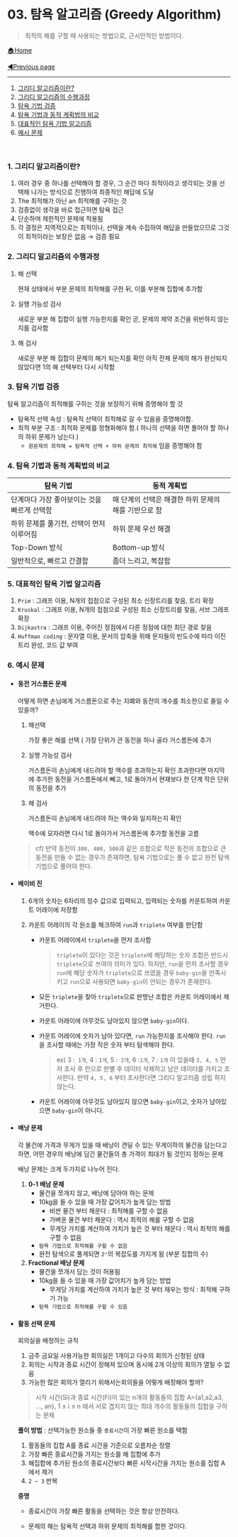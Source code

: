 # 03. 탐욕 알고리즘 (Greedy Algorithm)

> 최적의 해를 구할 때 사용되는 방법으로, 근시안적인 방법이다.

[🏠Home](https://github.com/batboy118/Study_Note)

[◀Previous page ](./)

---

1. [그리디 알고리즘이란?](#1.-그리디-알고리즘이란?)
2. [그리디 알고리즘의 수행과정](#2.-그리디-알고리즘의-수행과정)
3. [탐욕 기법 검증](#3.-탐욕-기법-검증)
4. [탐욕 기법과 동적 계획법의 비교](#4.-탐욕-기법과-동적-계획법의-비교)
5. [대표적인 탐욕 기법 알고리즘](#5.-대표적인-탐욕-기법-알고리즘)
6. [예시 문제](#6.-예시-문제)

<br>

### 1. 그리디 알고리즘이란?

1. 여러 경우 중 하나를 선택해야 할 경우, 그 순간 마다 최적이라고 생각되는 것을 선택해 나가는 방식으로 진행하여 최종적인 해답에 도달
2. The 최적해가 아닌 an 최적해를 구하는 것
3. 검증없이 생각을 바로 접근하면 탐욕 접근
4. 단순하며 제한적인 문제에 적용됨
5. 각 결정은 지역적으로는 최적이나, 선택을 계속 수집하여 해답을 만들었으므로 그것이 최적이라는 보장은 없음 → 검증 필요

### 2. 그리디 알고리즘의 수행과정

1. 해 선택

   현재 상태에서 부분 문제의 최적해를 구한 뒤, 이를 부분해 집합에 추가함

2. 실행 가능성 검사

   새로운 부분 해 집합이 실행 가능한지를 확인 곧, 문제의 제약 조건을 위반하지 않는지를 검사함

3. 해 검사

   새로운 부분 해 집합이 문제의 해가 되는지를 확인 아직 전체 문제의 해가 완선되지 않았다면 1의 해 선택부터 다시 시작함

### 3. 탐욕 기법 검증

탐욕 알고리즘이 최적해를 구하는 것을 보장하기 위해 증명해야 할 것

- 탐욕적 선택 속성 : 탐욕적 선택이 최적해로 갈 수 있음을 증명해야함.
- 최적 부분 구조 : 최적화 문제를 정형화해야 함.( 하나의 선택을 하면 풀어야 할 하나의 하위 문제가 남는다.)
  - `원문제의 최적해 = 탐욕적 선택 + 하위 문제의 최적해` 임을 증명해야 함 

### 4. 탐욕 기법과 동적 계획법의 비교

| 탐욕 기법                                   | 동적 계획법                                          |
| ------------------------------------------- | ---------------------------------------------------- |
| 단계마다 가장 좋아보이는 것을 빠르게 선택함 | 매 단계의 선택은 해결한 하위 문제의 해를 기반으로 함 |
| 하위 문제를 풀기전, 선택이 먼저 이루어짐    | 하위 문제 우선 해결                                  |
| Top-Down 방식                               | Bottom-up 방식                                       |
| 일반적으로, 빠르고 간결함                   | 좀더 느리고, 복잡함                                  |

### 5. 대표적인 탐욕 기법 알고리즘

1. `Prim` : 그래프 이용, N개의 접점으로 구성된 최소 신장트리를 찾음, 트리 확장
2. `Kruskal` : 그래프 이용, N개의 접점으로 구성된 최소 신장트리를 찾음, 서브 그래프 확장 
3. `Dijkastra` : 그래프 이용, 주어진 정점에서 다른 정점에 대한 최단 경로 찾음
4. `Huffman coding` : 문자열 이용, 문서의 압축을 위해 문자들의 빈도수에 따라 이진 트리 완성, 코드 값 부여

### 6. 예시 문제

- #### 동전 거스름돈 문제

  어떻게 하면 손님에게 거스름돈으로 주는 지폐와 동전의 개수를 최소한으로 줄일 수 있을까?

  1. 해선택

     가장 좋은 해를 선택 ( 가장 단위가 큰 동전을 하나 골라 거스름돈에 추가

  2. 실행 가능성 검사

     거스름돈이 손님에게 내드려야 할 액수를 초과하는지 확인 초과한다면 마지막에 추가한 동전을 거스름돈에서 빼고, 1로 돌아가서 현재보다 한 단계 작은 단위의 동전을 추가

  3. 해 검사

     거스름돈이 손님에게 내드려야 하는 액수와 일치하는지 확인

     액수에 모자라면 다시 1로 돌아가서 거스름돈에 추가할 동전을 고름

  > cf) 만약 동전이 `300, 400, 500`과 같은 조합으로 작은 동전의 조합으로 큰 동전을 만들 수 없는 경우가 존재하면, 탐욕 기법으로는 풀 수 없고 완전 탐색기법으로 풀어야 한다.

- #### 베이비 진

  1. 6개의 숫자는 6자리의 정수 값으로 입력되고, 입력되는 숫자를 카운트하여 카운트 어레이에 저장함

  2. 카운트 어레이의 각 원소를 체크하여 `run`과 `triplete` 여부를 판단함

     - 카운트 어레이에서 `triplete`을 먼저 조사함

       > `triplete`이 있다는 것은 `triplete`에 해당하는 숫자 조합은 반드시 `triplete`으로 쓰여야 의미가 있다. 하지만,  `run`을 먼저 조사할 경우 `run`에 해당 숫자가 `triplete`으로 쓰였을 경우 `baby-gin`을 만족시키고 `run`으로 사용되면 `baby-gin`이 안되는 경우가 존재한다.

     - 모든 `triplete`을 찾아 `triplete`으로 판명난 조합은 카운트 어레이에서 제거한다.

     - 카운트 어레이에 아무것도 남아있지 않으면 `baby-gin`이다.

     - 카운트 어레이에 숫자가 남아 있다면, `run` 가능한지를 조사해야 한다. `run`을 조사할 때에는 가장 작은 숫자 부터 탐색해야 한다.

       > ex) 3 :` 1개`, 4 : `1개`, 5 :` 2개`, 6 :`1개`, 7 : `1개` 이 있을때 `3, 4, 5` 먼저 조사 후 런으로 판별 후 데이터 삭제하고 남은 데이터를 가지고 조사한다. 만약 `4, 5, 6` 부터 조사한다면 그리디 알고리즘 성립 하지 않는다.

     - 카운트 어레이에 아무것도 남아있지 않으면 `baby-gin`이고, 숫자가 남아있으면 `baby-gin`이 아니다.

- #### 배낭 문제

  각 물건에 가격과 무게가 있을 때 배낭이 견딜 수 있는 무게이하의 물건을 담는다고 하면, 어떤 경우의 배낭에 담긴 물건들의 총 가격이 최대가 될 것인지 정하는 문제

  배낭 문제는 크게 두가지로 나누어 진다.

  1. **0-1 배남 문제**
     - 물건을 쪼개지 않고, 배낭에 담아야 하는 문제
     - 10kg을 들 수 있을 때 가장 값어치가 높게 담는 방법
       - 비싼 물건 부터 채운다 : 최적해를 구할 수 없음
       - 가벼운 물건 부터 채운다 : 역시 최적의 해를 구할 수 없음
       - 무게당 가치를 계산하여 가치가 높은 것 부터 채운다 : 역시 최적의 해를 구할 수 없음
     - `탐욕 기법으로 최적해를 구할 수 없음`
     - 완전 탐색으로 풀게되면 `2ⁿ`의 복잡도를 가지게 됨 (부분 집합의 수)
  2. **Fractional 배낭 문제**
     - 물건을 쪼개서 담는 것이 허용됨
     - 10kg을 들 수 있을 때 가장 값어치가 높게 담는 방법
       - 무게당 가치를 계산하여 가치가 높은 것 부터 채우는 방식 : 최적해 구하기 가능
     - `탐욕 기법으로 최적해를 구할 수 있음`

- #### 활동 선택 문제

  회의실을 배정하는 규칙

  1. 금주 금요일 사용가능한 회의실은 1개이고 다수의 회의가 신청된 상태
  2. 회의는 시작과 종료 시간이 정해져 있으며 동시에 2개 이상의 회의가 열릴 수 없음
  3. 가능한 많은 회의가 열리기 위해서는회의들을 어떻게 배정해야 할까?

  > 시작 시간(Si)과 종료 시간(Fi)이 있는 n개의 활동들의 집합 A={a1,a2,a3, ..., an}, 1 ≤ i ≤ n 에서 서로 겹치지 않는 최대 개수의 활동들의 집합을 구하는 문제

  **풀이 방법** : 선택가능한 원소들 중 `종료시간`이 가장 빠른 원소를 택함

  1. 활동들의 집합 A를 종료 시간을 기준으로 오름차순 정렬
  2. 가장 빠른 종료시간을 가지는 원소를 해 집합에 추가
  3. 해집합에 추가된 원소의 종료시간보다 빠른 시작시간을 가지는 원소를 집합 A에서 제거
  4. `2 ~ 3` 반복

  **증명**

  - 종료시간이 가장 빠른 활동을 선택하는 것은 항상 안전하다.

  - 문제의 해는 탐욕적 선택과 하위 문제의 최적해를 합한 것이다.